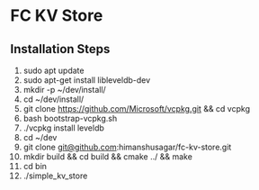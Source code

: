 # FC KV Store

## Installation Steps
1. sudo apt update
2. sudo apt-get install libleveldb-dev
3. mkdir -p ~/dev/install/
4. cd ~/dev/install/
5. git clone https://github.com/Microsoft/vcpkg.git && cd vcpkg
6. bash bootstrap-vcpkg.sh
7. ./vcpkg install leveldb
8. cd ~/dev
9. git clone git@github.com:himanshusagar/fc-kv-store.git
10. mkdir build && cd build && cmake ../ && make
11. cd bin
12. ./simple_kv_store
